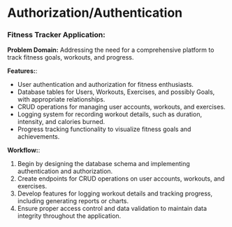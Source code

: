 # Authorization/Authentication

### Fitness Tracker Application:

**Problem Domain:** Addressing the need for a comprehensive platform to track fitness goals, workouts, and progress.

**Features:**:

- User authentication and authorization for fitness enthusiasts.
- Database tables for Users, Workouts, Exercises, and possibly Goals, with appropriate relationships.
- CRUD operations for managing user accounts, workouts, and exercises.
- Logging system for recording workout details, such as duration, intensity, and calories burned.
- Progress tracking functionality to visualize fitness goals and achievements.

**Workflow:**:

1. Begin by designing the database schema and implementing authentication and authorization.
2. Create endpoints for CRUD operations on user accounts, workouts, and exercises.
3. Develop features for logging workout details and tracking progress, including generating reports or charts.
4. Ensure proper access control and data validation to maintain data integrity throughout the application.
